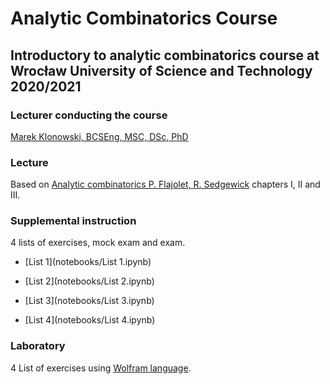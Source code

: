 # Analytic Combinatorics Course
## Introductory to analytic combinatorics course at Wrocław University of Science and Technology 2020/2021

### Lecturer conducting the course

[Marek Klonowski, BCSEng, MSC, DSc, PhD](https://cs.pwr.edu.pl/klonowski/)

### Lecture

Based on [Analytic combinatorics P. Flajolet, R. Sedgewick](https://ac.cs.princeton.edu/home/) chapters I, II and III.

### Supplemental instruction

4 lists of exercises, mock exam and exam.

* [List 1](notebooks/List 1.ipynb)

* [List 2](notebooks/List 2.ipynb)

* [List 3](notebooks/List 3.ipynb)

* [List 4](notebooks/List 4.ipynb)

### Laboratory

4 List of exercises using [Wolfram language](https://www.wolframcloud.com/).


